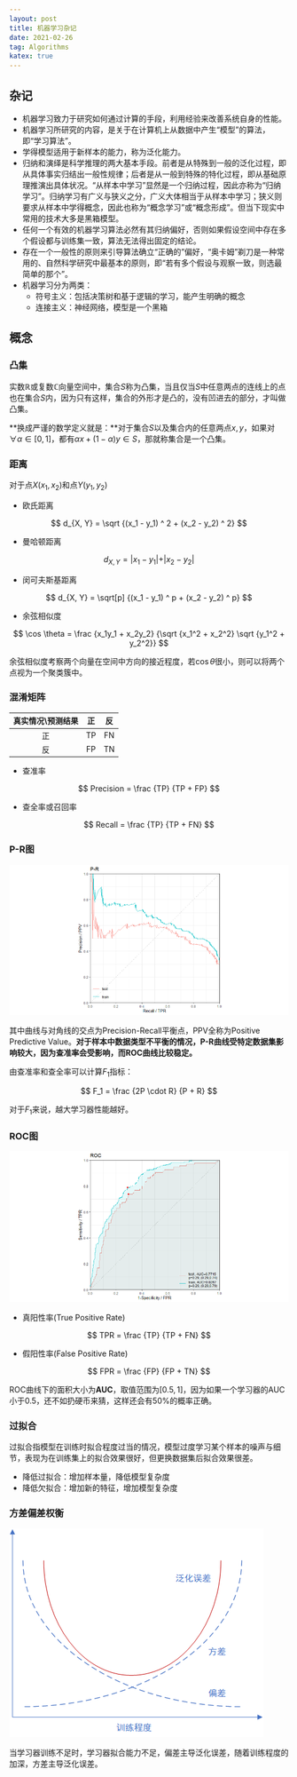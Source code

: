 ```yaml
---
layout: post
title: 机器学习杂记
date: 2021-02-26
tag: Algorithms
katex: true
---
```


## 杂记

- 机器学习致力于研究如何通过计算的手段，利用经验来改善系统自身的性能。
- 机器学习所研究的内容，是关于在计算机上从数据中产生“模型”的算法，即“学习算法”。
- 学得模型适用于新样本的能力，称为泛化能力。
- 归纳和演绎是科学推理的两大基本手段。前者是从特殊到一般的泛化过程，即从具体事实归结出一般性规律；后者是从一般到特殊的特化过程，即从基础原理推演出具体状况。“从样本中学习”显然是一个归纳过程，因此亦称为“归纳学习”。归纳学习有广义与狭义之分，广义大体相当于从样本中学习；狭义则要求从样本中学得概念，因此也称为“概念学习”或“概念形成”。但当下现实中常用的技术大多是黑箱模型。
- 任何一个有效的机器学习算法必然有其归纳偏好，否则如果假设空间中存在多个假设都与训练集一致，算法无法得出固定的结论。
- 存在一个一般性的原则来引导算法确立“正确的”偏好，“奥卡姆”剃刀是一种常用的、自然科学研究中最基本的原则，即“若有多个假设与观察一致，则选最简单的那个”。
- 机器学习分为两类：
  - 符号主义：包括决策树和基于逻辑的学习，能产生明确的概念
  - 连接主义：神经网络，模型是一个黑箱

## 概念

### 凸集

实数$\mathbb{R}$或复数$\mathbb{C}$向量空间中，集合$S$称为凸集，当且仅当$S$中任意两点的连线上的点也在集合$S$内，因为只有这样，集合的外形才是凸的，没有凹进去的部分，才叫做凸集。

**换成严谨的数学定义就是：**对于集合$S$以及集合内的任意两点$x, y$，如果对$\forall \alpha \in [0, 1]$，都有$\alpha x + (1 - \alpha)y \in S$，那就称集合是一个凸集。

### 距离

对于点$X(x_1, x_2)$和点$Y(y_1, y_2)$

- 欧氏距离

$$
d_{X, Y} = \sqrt {(x_1 - y_1) ^ 2 + (x_2 - y_2) ^ 2}
$$

- 曼哈顿距离

$$
d_{X, Y} = \vert x_1 - y_1 \vert + \vert x_2 - y_2 \vert
$$

- 闵可夫斯基距离

$$
d_{X, Y} = \sqrt[p] {(x_1 - y_1) ^ p + (x_2 - y_2) ^ p}
$$

- 余弦相似度

$$
\cos \theta = \frac {x_1y_1 + x_2y_2} {\sqrt {x_1^2 + x_2^2} \sqrt {y_1^2 + y_2^2}}
$$

  余弦相似度考察两个向量在空间中方向的接近程度，若$\cos \theta$很小，则可以将两个点视为一个聚类簇中。

### 混淆矩阵

| 真实情况\预测结果 |  正  |  反  |
| :---------------: | :--: | :--: |
|        正         |  TP  |  FN  |
|        反         |  FP  |  TN  |

- 查准率

$$
Precision = \frac {TP} {TP + FP}
$$

- 查全率或召回率

$$
Recall = \frac {TP} {TP + FN}
$$

### P-R图

![](/assets/2021-02-26-machine-learning-1.png)

其中曲线与对角线的交点为Precision-Recall平衡点，PPV全称为Positive Predictive Value。**对于样本中数据类型不平衡的情况，P-R曲线受特定数据集影响较大，因为查准率会受影响，而ROC曲线比较稳定。**

由查准率和查全率可以计算$F_1$指标：

$$
F_1 = \frac {2P \cdot R} {P + R}
$$

对于$F_1$来说，越大学习器性能越好。

### ROC图

![](/assets/2021-02-26-machine-learning-2.png)

- 真阳性率(True Positive Rate)

$$
TPR = \frac {TP} {TP + FN}
$$

- 假阳性率(False Positive Rate)

$$
FPR = \frac {FP} {FP + TN}
$$

ROC曲线下的面积大小为**AUC**，取值范围为$[0.5, 1]$，因为如果一个学习器的AUC小于0.5，还不如扔硬币来猜，这样还会有50%的概率正确。

### 过拟合

过拟合指模型在训练时拟合程度过当的情况，模型过度学习某个样本的噪声与细节，表现为在训练集上的拟合效果很好，但更换数据集后拟合效果很差。

- 降低过拟合：增加样本量，降低模型复杂度
- 降低欠拟合：增加新的特征，增加模型复杂度

### 方差偏差权衡

![](/assets/2021-02-26-machine-learning-3.png)

当学习器训练不足时，学习器拟合能力不足，偏差主导泛化误差，随着训练程度的加深，方差主导泛化误差。

